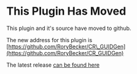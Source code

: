 # This Plugin Has Moved #

This plugin and it's source have moved to github.

The new address for this plugin is [https://github.com/RoryBecker/CR\_GUIDGen](https://github.com/RoryBecker/CR_GUIDGen)

The latest release [can be found here](https://github.com/RoryBecker/CR_GUIDGen/releases/latest)